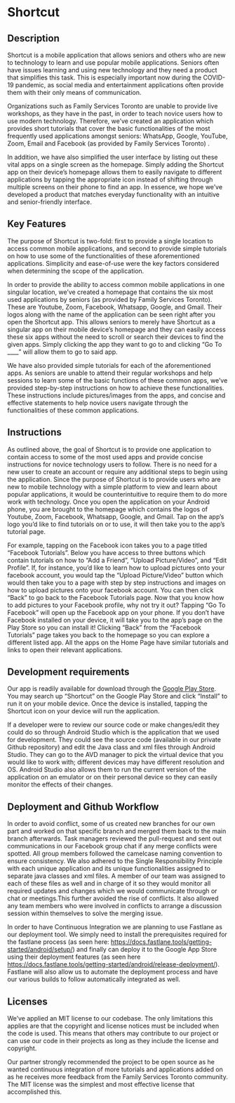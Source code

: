 # Shortcut
 
## Description

Shortcut is a mobile application that allows seniors and others who are new to technology to learn and use popular mobile applications. Seniors often have issues learning and using new technology and they need a product that simplifies this task. This is especially important now during the COVID-19 pandemic, as social media and entertainment applications often provide them with their only means of communication.
 
Organizations such as Family Services Toronto are unable to provide live workshops, as they have in the past, in order to teach novice users how to use modern technology. Therefore, we’ve created an application which provides short tutorials that cover the basic functionalities of the most frequently used applications amongst seniors: WhatsApp, Google, YouTube, Zoom, Email and Facebook (as provided by Family Services Toronto) .
 
In addition, we have also simplified the user interface by listing out these vital apps on a single screen as the homepage. Simply adding the Shortcut app on their device’s homepage allows them to easily navigate to different applications by tapping the appropriate icon instead of shifting through multiple screens on their phone to find an app. In essence, we hope we’ve developed a product that matches everyday functionality with an intuitive and senior-friendly interface.
 
## Key Features

The purpose of Shortcut is two-fold: first to provide a single location to access common mobile applications, and second to provide simple tutorials on how to use some of the functionalities of these aforementioned applications. Simplicity and ease-of-use were the key factors considered when determining the scope of the application.
 
In order to provide the ability to access common mobile applications in one singular location, we’ve created a homepage that contains the six most used applications by seniors (as provided by Family Services Toronto). These are Youtube, Zoom, Facebook, Whatsapp, Google, and Gmail. Their logos along with the name of the application can be seen right after you open the Shortcut app. This allows seniors to merely have Shortcut as a singular app on their mobile device’s homepage and they can easily access these six apps without the need to scroll or search their devices to find the given apps. Simply clicking the app they want to go to and clicking “Go To ____” will allow them to go to said app.
 
We have also provided simple tutorials for each of the aforementioned apps. As seniors are unable to attend their regular workshops and help sessions to learn some of the basic functions of these common apps, we’ve provided step-by-step instructions on how to achieve these functionalities. These instructions include pictures/images from the apps, and concise and effective statements to help novice users navigate through the functionalities of these common applications.
 
## Instructions

As outlined above, the goal of Shortcut is to provide one application to contain access to some of the most used apps and provide concise instructions for novice technology users to follow. There is no need for a new user to create an account or require any additional steps to begin using the application. Since the purpose of Shortcut is to provide users who are new to mobile technology with a simple platform to view and learn about popular applications, it would be counterintuitive to require them to do more work with technology. Once you open the application on your Android phone, you are brought to the homepage which contains the logos of Youtube, Zoom, Facebook, Whatsapp, Google, and Gmail. Tap on the app’s logo you’d like to find tutorials on or to use, it will then take you to the app’s tutorial page.
 
For example, tapping on the Facebook icon takes you to a page titled “Facebook Tutorials”. Below you have access to three buttons which contain tutorials on how to “Add a Friend”, “Upload Picture/Video”, and “Edit Profile”. If, for instance, you’d like to learn how to upload pictures onto your facebook account, you would tap the “Upload Picture/Video” button which would then take you to a page with step by step instructions and images on how to upload pictures onto your facebook account. You can then click “Back” to go back to the Facebook Tutorials page. Now that you know how to add pictures to your Facebook profile, why not try it out? Tapping “Go To Facebook” will open up the Facebook app on your phone. If you don’t have Facebook installed on your device, it will take you to the app’s page on the Play Store so you can install it! Clicking “Back” from the “Facebook Tutorials” page takes you back to the homepage so you can explore a different listed app. All the apps on the Home Page have similar tutorials and links to open their relevant applications.
 
## Development requirements

Our app is readily available for download through the [Google Play Store](https://play.google.com/store/apps/details?id=com.familyservicestoronto.shortcut). You may search up “Shortcut” on the Google Play Store and click “Install” to run it on your mobile device. Once the device is installed, tapping the Shortcut icon on your device will run the application.
 
If a developer were to review our source code or make changes/edit they could do so through Android Studio which is the application that we used for development. They could see the source code (available in our private Github repository) and edit the Java class and xml files through Android Studio. They can go to the AVD manager to pick the virtual device that you would like to work with; different devices may have different resolution and OS. Android Studio also allows them to run the current version of the application on an emulator or on their personal device so they can easily monitor the effects of their changes.
 
## Deployment and Github Workflow

In order to avoid conflict, some of us created new branches for our own part and worked on that specific branch and merged them back to the main branch afterwards. Task managers reviewed the pull-request and sent out communications in our Facebook group chat if any merge conflicts were spotted.  All group members followed the camelcase naming convention to ensure consistency. We also adhered to the Single Responsibility Principle with each unique application and its unique functionalities assigned to separate java classes and xml files. A member of our team was assigned to each of these files as well and in charge of it so they would monitor all required updates and changes which we would communicate through or chat or meetings.This further avoided the rise of conflicts. It also allowed any team members who were involved in conflicts to arrange a discussion session within themselves to solve the merging issue.
 
In order to have Continuous Integration we are planning to use Fastlane as our deployment tool. We simply need to install the prerequisites required for the fastlane process (as seen here: https://docs.fastlane.tools/getting-started/android/setup/) and finally can deploy it to the Google App Store using their deployment features (as seen here https://docs.fastlane.tools/getting-started/android/release-deployment/). Fastlane will also allow us to automate the deployment process and have our various builds to follow automatically integrated as well.
 
## Licenses

We’ve applied an MIT license to our codebase. The only limitations this applies are that the copyright and license notices must be included when the code is used. This means that others may contribute to our project or can use our code in their projects as long as they include the license and copyright.
 
Our partner strongly recommended the project to be open source as he wanted continuous integration of more tutorials and applications added on as he receives more feedback from the Family Services Toronto community. The MIT license was the simplest and most effective license that accomplished this.

